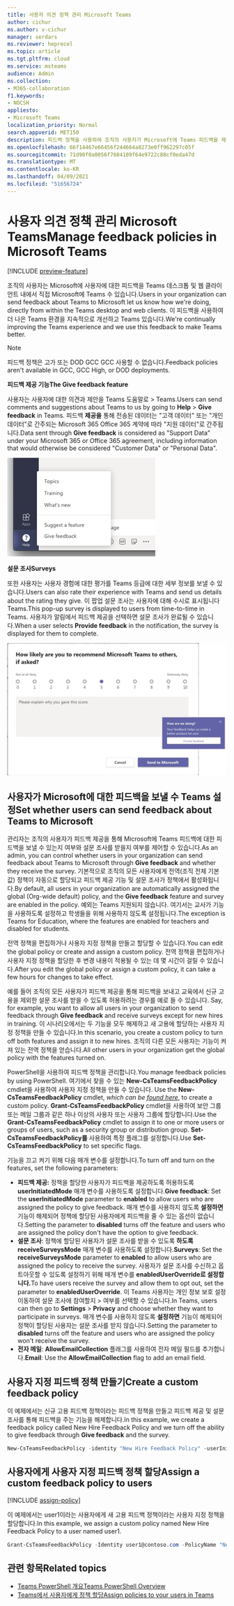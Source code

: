 ```yaml
---
title: 사용자 의견 정책 관리 Microsoft Teams
author: cichur
ms.author: v-cichur
manager: serdars
ms.reviewer: heprecel
ms.topic: article
ms.tgt.pltfrm: cloud
ms.service: msteams
audience: Admin
ms.collection:
- M365-collaboration
f1.keywords:
- NOCSH
appliesto:
- Microsoft Teams
localization_priority: Normal
search.appverid: MET150
description: 피드백 정책을 사용하여 조직의 사용자가 Microsoft에 Teams 피드백을 제출할 수 있는지 여부를 Teams 방법을 알아보습니다.
ms.openlocfilehash: 66f14467e66456f244664a8273e0ff962297c05f
ms.sourcegitcommit: 71d90f0a0056f7604109f64e9722c80cf0eda47d
ms.translationtype: MT
ms.contentlocale: ko-KR
ms.lasthandoff: 04/09/2021
ms.locfileid: "51656724"
---
```

# <a name="manage-feedback-policies-in-microsoft-teams"></a><span data-ttu-id="bda9c-103">사용자 의견 정책 관리 Microsoft Teams</span><span class="sxs-lookup"><span data-stu-id="bda9c-103">Manage feedback policies in Microsoft Teams</span></span>

[!INCLUDE [preview-feature](includes/preview-feature.md)]

<span data-ttu-id="bda9c-104">조직의 사용자는 Microsoft에 사용자에 대한 피드백을 Teams 데스크톱 및 웹 클라이언트 내에서 직접 Microsoft에 Teams 수 있습니다.</span><span class="sxs-lookup"><span data-stu-id="bda9c-104">Users in your organization can send feedback about Teams to Microsoft let us know how we're doing, directly from within the Teams desktop and web clients.</span></span> <span data-ttu-id="bda9c-105">이 피드백을 사용하여 더 나은 Teams 환경을 지속적으로 개선하고 Teams 있습니다.</span><span class="sxs-lookup"><span data-stu-id="bda9c-105">We're continually improving the Teams experience and we use this feedback to make Teams better.</span></span>

> [!NOTE]
> <span data-ttu-id="bda9c-106">피드백 정책은 고가 또는 DOD GCC GCC 사용할 수 없습니다.</span><span class="sxs-lookup"><span data-stu-id="bda9c-106">Feedback policies aren't available in GCC, GCC High, or DOD deployments.</span></span>

<span data-ttu-id="bda9c-107">**피드백 제공 기능**</span><span class="sxs-lookup"><span data-stu-id="bda9c-107">**The Give feedback feature**</span></span>

<span data-ttu-id="bda9c-108">사용자는 사용자에 대한 의견과 제안을 Teams 도움말로   >   Teams.</span><span class="sxs-lookup"><span data-stu-id="bda9c-108">Users can send comments and suggestions about Teams to us by going to **Help** > **Give feedback** in Teams.</span></span> <span data-ttu-id="bda9c-109">피드백 **제공을** 통해 전송된 데이터는 "고객 데이터" 또는 "개인 데이터"로 간주되는 Microsoft 365 Office 365 계약에 따라 "지원 데이터"로 간주됩니다.</span><span class="sxs-lookup"><span data-stu-id="bda9c-109">Data sent through **Give feedback** is considered as "Support Data" under your Microsoft 365 or Office 365 agreement, including information that would otherwise be considered "Customer Data" or "Personal Data".</span></span>

![사용자 의견 제공 옵션의 스크린샷Teams](media/manage-feedback-policies-in-teams-give-feedback.png)

<span data-ttu-id="bda9c-111">**설문 조사**</span><span class="sxs-lookup"><span data-stu-id="bda9c-111">**Surveys**</span></span>

<span data-ttu-id="bda9c-112">또한 사용자는 사용자 경험에 대한 평가를 Teams 등급에 대한 세부 정보를 보낼 수 있습니다.</span><span class="sxs-lookup"><span data-stu-id="bda9c-112">Users can also rate their experience with Teams and send us details about the rating they give.</span></span> <span data-ttu-id="bda9c-113">이 팝업 설문 조사는 사용자에 대해 수시로 표시됩니다Teams.</span><span class="sxs-lookup"><span data-stu-id="bda9c-113">This pop-up survey is displayed to users from time-to-time in Teams.</span></span> <span data-ttu-id="bda9c-114">사용자가 알림에서  피드백 제공을 선택하면 설문 조사가 완료될 수 있습니다.</span><span class="sxs-lookup"><span data-stu-id="bda9c-114">When a user selects **Provide feedback** in the notification, the survey is displayed for them to complete.</span></span>

![설문 조사 알림 및 양식 Teams](media/manage-feedback-policies-in-teams-survey.png)

## <a name="set-whether-users-can-send-feedback-about-teams-to-microsoft"></a><span data-ttu-id="bda9c-116">사용자가 Microsoft에 대한 피드백을 보낼 수 Teams 설정</span><span class="sxs-lookup"><span data-stu-id="bda9c-116">Set whether users can send feedback about Teams to Microsoft</span></span>

<span data-ttu-id="bda9c-117">관리자는 조직의 사용자가 피드백 제공을 통해 Microsoft에 Teams 피드백에 대한  피드백을 보낼 수 있는지 여부와 설문 조사를 받을지 여부를 제어할 수 있습니다.</span><span class="sxs-lookup"><span data-stu-id="bda9c-117">As an admin, you can control whether users in your organization can send feedback about Teams to Microsoft through **Give feedback** and whether they receive the survey.</span></span> <span data-ttu-id="bda9c-118">기본적으로 조직의 모든 사용자에게 전역(조직 전체 기본값) 정책이 자동으로 할당되고  피드백 제공 기능 및 설문 조사가 정책에서 활성화됩니다.</span><span class="sxs-lookup"><span data-stu-id="bda9c-118">By default, all users in your organization are automatically assigned the global (Org-wide default) policy, and the **Give feedback** feature and survey are enabled in the policy.</span></span> <span data-ttu-id="bda9c-119">예외는 Teams 지원되지 않습니다. 여기서는 교사가 기능을 사용하도록 설정하고 학생들을 위해 사용하지 않도록 설정됩니다.</span><span class="sxs-lookup"><span data-stu-id="bda9c-119">The exception is Teams for Education, where the features are enabled for teachers and disabled for students.</span></span>

<span data-ttu-id="bda9c-120">전역 정책을 편집하거나 사용자 지정 정책을 만들고 할당할 수 있습니다.</span><span class="sxs-lookup"><span data-stu-id="bda9c-120">You can edit the global policy or create and assign a custom policy.</span></span> <span data-ttu-id="bda9c-121">전역 정책을 편집하거나 사용자 지정 정책을 할당한 후 변경 내용이 적용될 수 있는 데 몇 시간이 걸릴 수 있습니다.</span><span class="sxs-lookup"><span data-stu-id="bda9c-121">After you edit the global policy or assign a custom policy, it can take a few hours for changes to take effect.</span></span>

<span data-ttu-id="bda9c-122">예를 들어 조직의 모든 사용자가 피드백 제공을 통해 피드백을 보내고 교육에서 신규 고용을 제외한 설문 조사를 받을 수 있도록 허용하려는 경우를 예로 들 수 있습니다. </span><span class="sxs-lookup"><span data-stu-id="bda9c-122">Say, for example, you want to allow all users in your organization to send feedback through **Give feedback** and receive surveys except for new hires in training.</span></span> <span data-ttu-id="bda9c-123">이 시나리오에서는 두 기능을 모두 해제하고 새 고용에 할당하는 사용자 지정 정책을 만들 수 있습니다.</span><span class="sxs-lookup"><span data-stu-id="bda9c-123">In this scenario, you create a custom policy to turn off both features and assign it to new hires.</span></span> <span data-ttu-id="bda9c-124">조직의 다른 모든 사용자는 기능이 켜져 있는 전역 정책을 얻습니다.</span><span class="sxs-lookup"><span data-stu-id="bda9c-124">All other users in your organization get the global policy with the features turned on.</span></span>  

<span data-ttu-id="bda9c-125">PowerShell을 사용하여 피드백 정책을 관리합니다.</span><span class="sxs-lookup"><span data-stu-id="bda9c-125">You manage feedback policies by using PowerShell.</span></span> <span data-ttu-id="bda9c-126">여기에서 찾을 수 있는 **New-CsTeamsFeedbackPolicy** cmdlet을 사용하여 사용자 지정 정책을 만들 수 있습니다. *[](https://docs.microsoft.com/office365/enterprise/powershell/manage-skype-for-business-online-with-office-365-powershell)*</span><span class="sxs-lookup"><span data-stu-id="bda9c-126">Use the **New-CsTeamsFeedbackPolicy** cmdlet, *which can be [found here](https://docs.microsoft.com/office365/enterprise/powershell/manage-skype-for-business-online-with-office-365-powershell)*, to create a custom policy.</span></span> <span data-ttu-id="bda9c-127">**Grant-CsTeamsFeedbackPolicy** cmdlet을 사용하여 보안 그룹 또는 메일 그룹과 같은 하나 이상의 사용자 또는 사용자 그룹에 할당합니다.</span><span class="sxs-lookup"><span data-stu-id="bda9c-127">Use the **Grant-CsTeamsFeedbackPolicy** cmdlet to assign it to one or more users or groups of users, such as a security group or distribution group.</span></span> <span data-ttu-id="bda9c-128">**Set-CsTeamsFeedbackPolicy를** 사용하여 특정 플래그를 설정합니다.</span><span class="sxs-lookup"><span data-stu-id="bda9c-128">Use **Set-CsTeamsFeedbackPolicy** to set specific flags.</span></span>

<span data-ttu-id="bda9c-129">기능을 끄고 켜기 위해 다음 매개 변수를 설정합니다.</span><span class="sxs-lookup"><span data-stu-id="bda9c-129">To turn off and turn on the features, set the following parameters:</span></span>

 - <span data-ttu-id="bda9c-130">**피드백 제공:** 정책을 할당한 사용자가 피드백을  제공하도록 허용하도록 **userInitiatedMode** 매개 변수를 사용하도록 설정합니다.</span><span class="sxs-lookup"><span data-stu-id="bda9c-130">**Give feedback**: Set the **userInitiatedMode** parameter to **enabled** to allow users who are assigned the policy to give feedback.</span></span> <span data-ttu-id="bda9c-131">매개 변수를 사용하지 않도록 **설정하면** 기능이 해제되어 정책에 할당된 사용자에게 피드백을 줄 수 있는 옵션이 없습니다.</span><span class="sxs-lookup"><span data-stu-id="bda9c-131">Setting the parameter to **disabled** turns off the feature and users who are assigned the policy don't have the option to give feedback.</span></span>
 - <span data-ttu-id="bda9c-132">**설문 조사**: 정책에 할당된 사용자가 설문  조사를 받을 수 있도록 **하도록 receiveSurveysMode** 매개 변수를 사용하도록 설정합니다.</span><span class="sxs-lookup"><span data-stu-id="bda9c-132">**Surveys**: Set the **receiveSurveysMode** parameter to **enabled** to allow users who are assigned the policy to receive the survey.</span></span> <span data-ttu-id="bda9c-133">사용자가 설문 조사를 수신하고 옵트아웃할 수 있도록 설정하기 위해 매개 변수를 **enabledUserOverride로 설정합니다.**</span><span class="sxs-lookup"><span data-stu-id="bda9c-133">To have users receive the survey and allow them to opt out, set the parameter to **enabledUserOverride**.</span></span> <span data-ttu-id="bda9c-134">이 Teams 사용자는 개인 정보 보호 설정 이동하여 설문 조사에 참여할지  >   여부를 선택할 수 있습니다.</span><span class="sxs-lookup"><span data-stu-id="bda9c-134">In Teams, users can then go to **Settings** > **Privacy** and choose whether they want to participate in surveys.</span></span> <span data-ttu-id="bda9c-135">매개 변수를 사용하지 않도록 **설정하면** 기능이 해제되어 정책이 할당된 사용자는 설문 조사를 받지 않습니다.</span><span class="sxs-lookup"><span data-stu-id="bda9c-135">Setting the parameter to **disabled** turns off the feature and users who are assigned the policy won't receive the survey.</span></span>
 - <span data-ttu-id="bda9c-136">**전자 메일**: **AllowEmailCollection** 플래그를 사용하여 전자 메일 필드를 추가합니다.</span><span class="sxs-lookup"><span data-stu-id="bda9c-136">**Email**: Use the **AllowEmailCollection** flag to add an email field.</span></span>

## <a name="create-a-custom-feedback-policy"></a><span data-ttu-id="bda9c-137">사용자 지정 피드백 정책 만들기</span><span class="sxs-lookup"><span data-stu-id="bda9c-137">Create a custom feedback policy</span></span>

<span data-ttu-id="bda9c-138">이 예제에서는 신규 고용 피드백 정책이라는 피드백 정책을 만들고 피드백 제공 및  설문 조사를 통해 피드백을 주는 기능을 해제합니다.</span><span class="sxs-lookup"><span data-stu-id="bda9c-138">In this example, we create a feedback policy called New Hire Feedback Policy and we turn off the ability to give feedback through **Give feedback** and the survey.</span></span>

```PowerShell
New-CsTeamsFeedbackPolicy -identity "New Hire Feedback Policy" -userInitiatedMode disabled -receiveSurveysMode disabled
```

## <a name="assign-a-custom-feedback-policy-to-users"></a><span data-ttu-id="bda9c-139">사용자에게 사용자 지정 피드백 정책 할당</span><span class="sxs-lookup"><span data-stu-id="bda9c-139">Assign a custom feedback policy to users</span></span>

[!INCLUDE [assign-policy](includes/assign-policy.md)]

<span data-ttu-id="bda9c-140">이 예제에서는 user1이라는 사용자에게 새 고용 피드백 정책이라는 사용자 지정 정책을 할당합니다.</span><span class="sxs-lookup"><span data-stu-id="bda9c-140">In this example, we assign a custom policy named New Hire Feedback Policy to a user named user1.</span></span>

```PowerShell
Grant-CsTeamsFeedbackPolicy -Identity user1@contoso.com -PolicyName "New Hire Feedback Policy"
```

## <a name="related-topics"></a><span data-ttu-id="bda9c-141">관련 항목</span><span class="sxs-lookup"><span data-stu-id="bda9c-141">Related topics</span></span>

- [<span data-ttu-id="bda9c-142">Teams PowerShell 개요</span><span class="sxs-lookup"><span data-stu-id="bda9c-142">Teams PowerShell Overview</span></span>](teams-powershell-overview.md)
- [<span data-ttu-id="bda9c-143">Teams에서 사용자에게 정책 할당</span><span class="sxs-lookup"><span data-stu-id="bda9c-143">Assign policies to your users in Teams</span></span>](assign-policies.md)
